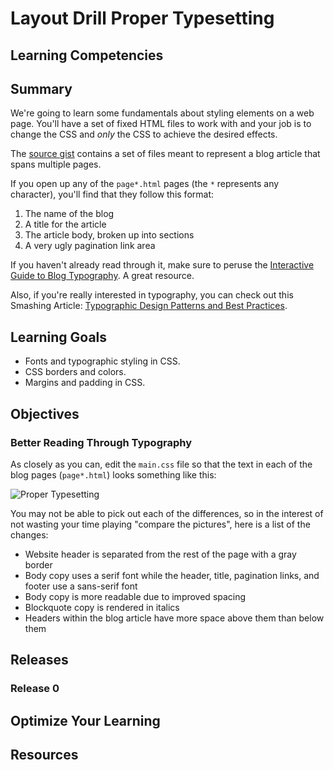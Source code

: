 # Layout Drill Proper Typesetting

## Learning Competencies

## Summary

 We're going to learn some fundamentals about styling elements on a web page.  You'll have a set of fixed HTML files to work with and your job is to change the CSS and *only* the CSS to achieve the desired effects.

The [source gist](https://gist.github.com/dbc-challenges/dbfab8097733d67b8e5b) contains a set of files meant to represent a blog article that spans multiple pages.

If you open up any of the `page*.html` pages (the `*` represents any character), you'll find that they follow this format:

1. The name of the blog
2. A title for the article
3. The article body, broken up into sections
4. A very ugly pagination link area

If you haven't already read through it, make sure to peruse the  [Interactive Guide to Blog Typography](http://kaikkonendesign.fi/typography/).  A great resource.

Also, if you're really interested in typography, you can check out this Smashing Article: [Typographic Design Patterns and Best Practices](http://www.smashingmagazine.com/2009/08/20/typographic-design-survey-best-practices-from-the-best-blogs/).

## Learning Goals

- Fonts and typographic styling in CSS.
- CSS borders and colors.
- Margins and padding in CSS.

## Objectives

### Better Reading Through Typography

As closely as you can, edit the `main.css` file so that the text in each of the blog pages (`page*.html`) looks something like this:

![Proper Typesetting](http://f.cl.ly/items/2M0M1g0M3N2O2O1u2z1P/proper_typesetting.png)

You may not be able to pick out each of the differences, so in the interest of not wasting your time playing "compare the pictures", here is a list of the changes:

- Website header is separated from the rest of the page with a gray border
- Body copy uses a serif font while the header, title, pagination links, and footer use a sans-serif font
- Body copy is more readable due to improved spacing
- Blockquote copy is rendered in italics
- Headers within the blog article have more space above them than below them

## Releases
### Release 0

## Optimize Your Learning

## Resources
